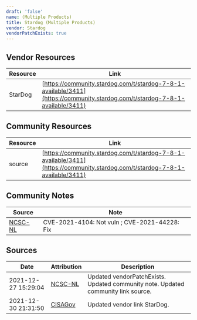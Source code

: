 ```yaml
---
draft: 'false'
name: (Multiple Products)
title: Stardog (Multiple Products)
vendor: Stardog
vendorPatchExists: true
---
```


## Vendor Resources
| Resource | Link |
| --- | --- |
| StarDog | [https://community.stardog.com/t/stardog-7-8-1-available/3411](https://community.stardog.com/t/stardog-7-8-1-available/3411) |

## Community Resources
| Resource | Link |
| --- | --- |
| source | [https://community.stardog.com/t/stardog-7-8-1-available/3411](https://community.stardog.com/t/stardog-7-8-1-available/3411) |

## Community Notes
| Source | Note |
| --- | --- |
| [NCSC-NL](https://github.com/NCSC-NL/log4shell/blob/main/software/README.md) | CVE-2021-4104: Not vuln ; CVE-2021-44228: Fix </ul> |

## Sources
| Date | Attribution | Description |
| --- | --- | --- |
| 2021-12-27 15:29:04 | [NCSC-NL](https://github.com/NCSC-NL/log4shell/blob/main/software/README.md) | Updated vendorPatchExists. Updated community note. Updated community link source.  |
| 2021-12-30 21:31:50 | [CISAGov](https://raw.githubusercontent.com/cisagov/log4j-affected-db/develop/README.md) | Updated vendor link StarDog.  |
